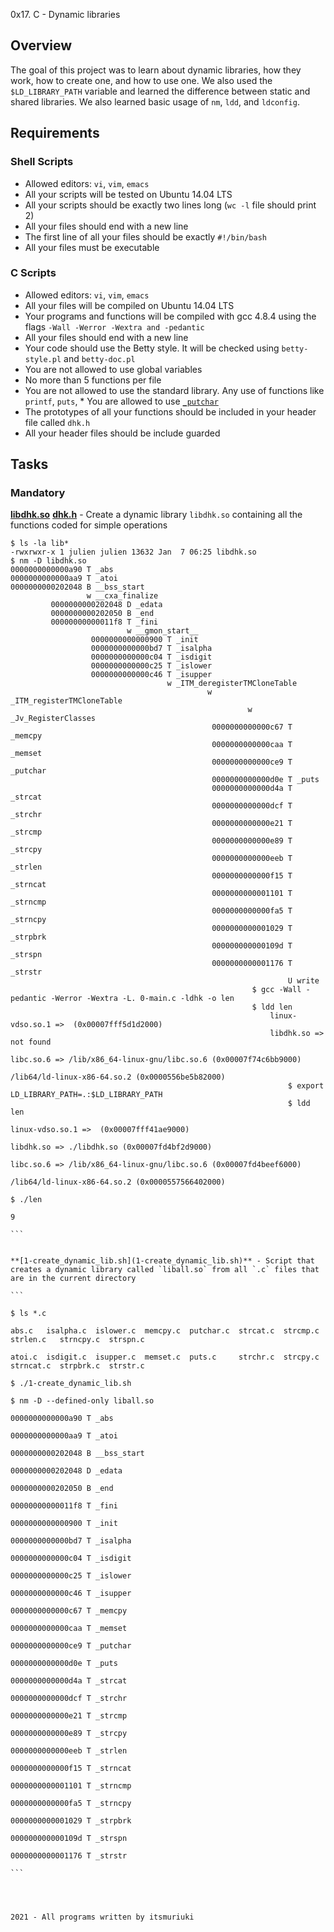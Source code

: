  0x17. C - Dynamic libraries

 ## Overview
 The goal of this project was to learn about dynamic libraries, how they work, how to create one, and how to use one. We also used the `$LD_LIBRARY_PATH` variable and learned the difference between static and shared libraries. We also learned basic usage of `nm`, `ldd`, and `ldconfig`.

 ## Requirements
 ### Shell Scripts
 * Allowed editors: `vi`, `vim`, `emacs`
 * All your scripts will be tested on Ubuntu 14.04 LTS
 * All your scripts should be exactly two lines long (`wc -l` file should print 2)
 * All your files should end with a new line
 * The first line of all your files should be exactly `#!/bin/bash`
 * All your files must be executable

 ### C Scripts
 * Allowed editors: `vi`, `vim`, `emacs`
 * All your files will be compiled on Ubuntu 14.04 LTS
 * Your programs and functions will be compiled with gcc 4.8.4 using the flags `-Wall -Werror -Wextra and -pedantic`
 * All your files should end with a new line
 * Your code should use the Betty style. It will be checked using `betty-style.pl` and `betty-doc.pl`
 * You are not allowed to use global variables
 * No more than 5 functions per file
 * You are not allowed to use the standard library. Any use of functions like `printf`, `puts`, * You are allowed to use [`_putchar`](https://github.com/dhkschool/_putchar.c/blob/master/_putchar.c)
 * The prototypes of all your functions should be included in your header file called `dhk.h`
 * All your header files should be include guarded

 ## Tasks
 ### Mandatory
 **[libdhk.so](libdhk.so)**
 **[dhk.h](dhk.h)** - Create a dynamic library `libdhk.so` containing all the functions coded for simple operations
 ```
 $ ls -la lib*
 -rwxrwxr-x 1 julien julien 13632 Jan  7 06:25 libdhk.so
 $ nm -D libdhk.so
 0000000000000a90 T _abs
 0000000000000aa9 T _atoi
 0000000000202048 B __bss_start
                  w __cxa_finalize
		  0000000000202048 D _edata
		  0000000000202050 B _end
		  00000000000011f8 T _fini
		                   w __gmon_start__
				   0000000000000900 T _init
				   0000000000000bd7 T _isalpha
				   0000000000000c04 T _isdigit
				   0000000000000c25 T _islower
				   0000000000000c46 T _isupper
				                    w _ITM_deregisterTMCloneTable
						                     w _ITM_registerTMCloneTable
								                      w _Jv_RegisterClasses
										      0000000000000c67 T _memcpy
										      0000000000000caa T _memset
										      0000000000000ce9 T _putchar
										      0000000000000d0e T _puts
										      0000000000000d4a T _strcat
										      0000000000000dcf T _strchr
										      0000000000000e21 T _strcmp
										      0000000000000e89 T _strcpy
										      0000000000000eeb T _strlen
										      0000000000000f15 T _strncat
										      0000000000001101 T _strncmp
										      0000000000000fa5 T _strncpy
										      0000000000001029 T _strpbrk
										      000000000000109d T _strspn
										      0000000000001176 T _strstr
										                       U write
												       $ gcc -Wall -pedantic -Werror -Wextra -L. 0-main.c -ldhk -o len
												       $ ldd len
												           linux-vdso.so.1 =>  (0x00007fff5d1d2000)
													       libdhk.so => not found
													           libc.so.6 => /lib/x86_64-linux-gnu/libc.so.6 (0x00007f74c6bb9000)
														       /lib64/ld-linux-x86-64.so.2 (0x0000556be5b82000)
														       $ export LD_LIBRARY_PATH=.:$LD_LIBRARY_PATH
														       $ ldd len
														           linux-vdso.so.1 =>  (0x00007fff41ae9000)
															       libdhk.so => ./libdhk.so (0x00007fd4bf2d9000)
															           libc.so.6 => /lib/x86_64-linux-gnu/libc.so.6 (0x00007fd4beef6000)
																       /lib64/ld-linux-x86-64.so.2 (0x0000557566402000)
																       $ ./len
																       9
																       ```

																       **[1-create_dynamic_lib.sh](1-create_dynamic_lib.sh)** - Script that creates a dynamic library called `liball.so` from all `.c` files that are in the current directory
																       ```
																       $ ls *.c
																       abs.c   isalpha.c  islower.c  memcpy.c  putchar.c  strcat.c  strcmp.c  strlen.c   strncpy.c  strspn.c
																       atoi.c  isdigit.c  isupper.c  memset.c  puts.c     strchr.c  strcpy.c  strncat.c  strpbrk.c  strstr.c
																       $ ./1-create_dynamic_lib.sh
																       $ nm -D --defined-only liball.so
																       0000000000000a90 T _abs
																       0000000000000aa9 T _atoi
																       0000000000202048 B __bss_start
																       0000000000202048 D _edata
																       0000000000202050 B _end
																       00000000000011f8 T _fini
																       0000000000000900 T _init
																       0000000000000bd7 T _isalpha
																       0000000000000c04 T _isdigit
																       0000000000000c25 T _islower
																       0000000000000c46 T _isupper
																       0000000000000c67 T _memcpy
																       0000000000000caa T _memset
																       0000000000000ce9 T _putchar
																       0000000000000d0e T _puts
																       0000000000000d4a T _strcat
																       0000000000000dcf T _strchr
																       0000000000000e21 T _strcmp
																       0000000000000e89 T _strcpy
																       0000000000000eeb T _strlen
																       0000000000000f15 T _strncat
																       0000000000001101 T _strncmp
																       0000000000000fa5 T _strncpy
																       0000000000001029 T _strpbrk
																       000000000000109d T _strspn
																       0000000000001176 T _strstr
																       ```



																       2021 - All programs written by itsmuriuki